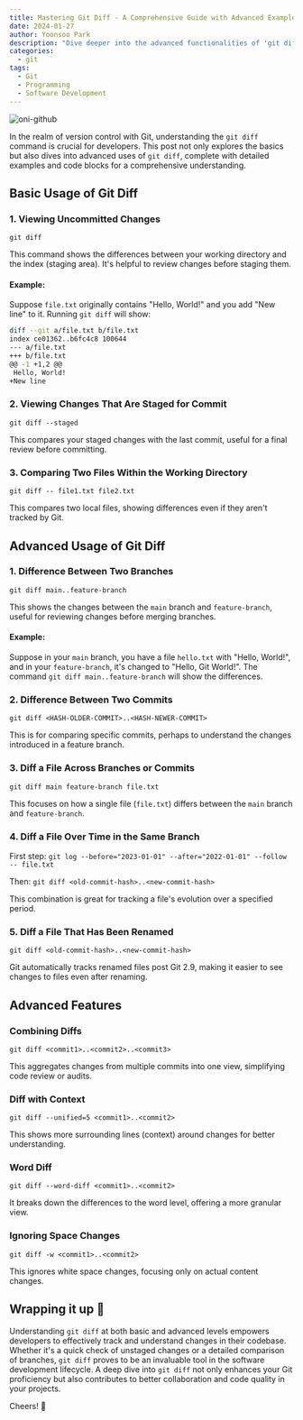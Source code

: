 ```yaml
---
title: Mastering Git Diff - A Comprehensive Guide with Advanced Examples
date: 2024-01-27
author: Yoonsoo Park
description: "Dive deeper into the advanced functionalities of 'git diff' with detailed examples."
categories:
  - git
tags:
  - Git
  - Programming
  - Software Development
---
```


![oni-github](images/oni-github-1.webp)

In the realm of version control with Git, understanding the `git diff` command is crucial for developers. This post not only explores the basics but also dives into advanced uses of `git diff`, complete with detailed examples and code blocks for a comprehensive understanding.

## Basic Usage of Git Diff

### **1. Viewing Uncommitted Changes**

`git diff`

This command shows the differences between your working directory and the index (staging area). It's helpful to review changes before staging them.

#### **Example**:

Suppose `file.txt` originally contains "Hello, World!" and you add "New line" to it. Running `git diff` will show:

```sh
diff --git a/file.txt b/file.txt
index ce01362..b6fc4c8 100644
--- a/file.txt
+++ b/file.txt
@@ -1 +1,2 @@
 Hello, World!
+New line
```

### **2. Viewing Changes That Are Staged for Commit**

`git diff --staged`

This compares your staged changes with the last commit, useful for a final review before committing.

### **3. Comparing Two Files Within the Working Directory**

`git diff -- file1.txt file2.txt`

This compares two local files, showing differences even if they aren't tracked by Git.

## Advanced Usage of Git Diff

### **1. Difference Between Two Branches**

`git diff main..feature-branch`

This shows the changes between the `main` branch and `feature-branch`, useful for reviewing changes before merging branches.

#### **Example**:

Suppose in your `main` branch, you have a file `hello.txt` with "Hello, World!", and in your `feature-branch`, it's changed to "Hello, Git World!". The command `git diff main..feature-branch` will show the differences.

### **2. Difference Between Two Commits**

`git diff <HASH-OLDER-COMMIT>..<HASH-NEWER-COMMIT>`

This is for comparing specific commits, perhaps to understand the changes introduced in a feature branch.

### **3. Diff a File Across Branches or Commits**

`git diff main feature-branch file.txt`

This focuses on how a single file (`file.txt`) differs between the `main` branch and `feature-branch`.

### **4. Diff a File Over Time in the Same Branch**

First step: `git log --before="2023-01-01" --after="2022-01-01" --follow -- file.txt`

Then: `git diff <old-commit-hash>..<new-commit-hash>`

This combination is great for tracking a file's evolution over a specified period.

### **5. Diff a File That Has Been Renamed**

`git diff <old-commit-hash>..<new-commit-hash>`

Git automatically tracks renamed files post Git 2.9, making it easier to see changes to files even after renaming.

## Advanced Features

### **Combining Diffs**

`git diff <commit1>..<commit2>..<commit3>`

This aggregates changes from multiple commits into one view, simplifying code review or audits.

### **Diff with Context**

`git diff --unified=5 <commit1>..<commit2>`

This shows more surrounding lines (context) around changes for better understanding.

### **Word Diff**

`git diff --word-diff <commit1>..<commit2>`

It breaks down the differences to the word level, offering a more granular view.

### **Ignoring Space Changes**

`git diff -w <commit1>..<commit2>`

This ignores white space changes, focusing only on actual content changes.

## Wrapping it up 👏

Understanding `git diff` at both basic and advanced levels empowers developers to effectively track and understand changes in their codebase. Whether it's a quick check of unstaged changes or a detailed comparison of branches, `git diff` proves to be an invaluable tool in the software development lifecycle. A deep dive into `git diff` not only enhances your Git proficiency but also contributes to better collaboration and code quality in your projects.

Cheers! 🍺
